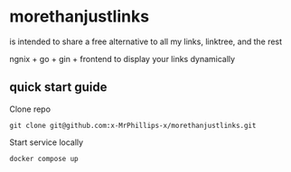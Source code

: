 # morethanjustlinks
is intended to share a free alternative to all my links, linktree, and the rest

ngnix + go + gin + frontend to display your links dynamically

## quick start guide

Clone repo
```
git clone git@github.com:x-MrPhillips-x/morethanjustlinks.git
```

Start service locally

```
docker compose up
```

